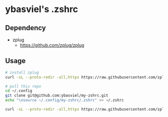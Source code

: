 # ybasviel's .zshrc
## Dependency
- zplug
  - https://github.com/zplug/zplug

## Usage
```sh
# install zplug
curl -sL --proto-redir -all,https https://raw.githubusercontent.com/zplug/installer/master/installer.zsh | zsh

# pull this repo
cd ~/.config
git clone git@github.com:ybasviel/my-zshrc.git
echo "\nsource ~/.config/my-zshrc/.zshrc" >> ~/.zshrc
```

```zsh
curl -sL --proto-redir -all,https https://raw.githubusercontent.com/zplug/installer/master/installer.zsh | zsh && cd ~/.config && git clone git@github.com:ybasviel/my-zshrc.git && echo "\nsource ~/.config/my-zshrc/.zshrc" >> ~/.zshrc
```
